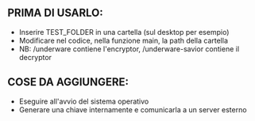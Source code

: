 ## PRIMA DI USARLO:
 - Inserire TEST_FOLDER in una cartella (sul desktop per esempio)
 - Modificare nel codice, nella funzione main, la path della cartella
 - NB: /underware contiene l'encryptor, /underware-savior contiene il decryptor

## COSE DA AGGIUNGERE:
 - Eseguire all'avvio del sistema operativo
 - Generare una chiave internamente e comunicarla a un server esterno
